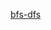 
[bfs-dfs](https://chengwenwu.github.io/algorithms-analysis-and-design/blob/master/BFS-DFS--TPST-SCC/bfs-dfs.md)
